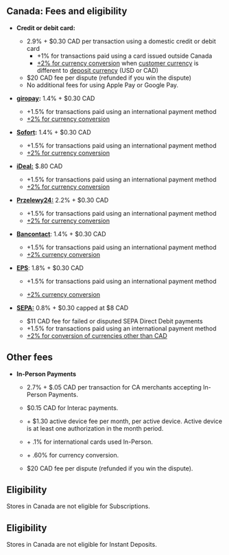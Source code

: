 ## Canada: Fees and eligibility

*   **Credit or debit card:**
    *   2.9% + $0.30 CAD per transaction using a domestic credit or debit card
        *   +1% for transactions paid using a card issued outside Canada
        *   [+2% for currency conversion](https://woocommerce.com/document/payments/faq/fees/currency-conversion/) when [customer currency](https://woocommerce.com/document/payments/currencies/#section-2) is different to [deposit currency](https://woocommerce.com/document/payments/currencies/#section-3) (USD or CAD)
    *   $20 CAD fee per dispute (refunded if you win the dispute)
    *   No additional fees for using Apple Pay or Google Pay.
*   [**giropay**](https://woocommerce.com/document/payments/additional-payment-methods/)**:** 1.4% + $0.30 CAD
    *   +1.5% for transactions paid using an international payment method
    *   [+2% for currency conversion](https://woocommerce.com/document/payments/faq/fees/currency-conversion/)
*   [**Sofort**](https://woocommerce.com/document/payments/additional-payment-methods/)**:** 1.4% + $0.30 CAD
    *   +1.5% for transactions paid using an international payment method
    *   [+2% for currency conversion](https://woocommerce.com/document/payments/faq/fees/currency-conversion/)
*   [**iDeal:**](https://woocommerce.com/document/payments/additional-payment-methods/) $.80 CAD
    *   +1.5% for transactions paid using an international payment method
    *   [+2% for currency conversion](https://woocommerce.com/document/payments/faq/fees/currency-conversion/)
*   [**Przelewy24:**](https://woocommerce.com/document/payments/additional-payment-methods/) 2.2% + $0.30 CAD
    *   +1.5% for transactions paid using an international payment method
    *   [+2% for currency conversion](https://woocommerce.com/document/payments/faq/fees/currency-conversion/)
*   [**Bancontact**](https://woocommerce.com/document/payments/additional-payment-methods/): 1.4% + $0.30 CAD
    *   +1.5% for transactions paid using an international payment method
    *   [+2% currency conversion](https://woocommerce.com/document/payments/faq/fees/currency-conversion/)
*   [**EPS**](https://woocommerce.com/document/payments/additional-payment-methods/): 1.8% + $0.30 CAD
    
    *   +1.5% for transactions paid using an international payment method
    
    *   [](https://woocommerce.com/document/payments/faq/fees/currency-conversion/)[+2% currency conversion](https://woocommerce.com/document/payments/faq/fees/currency-conversion/)
*   [**SEPA:**](https://woocommerce.com/document/payments/additional-payment-methods/) 0.8% + $0.30 capped at $8 CAD
    *   $11 CAD fee for failed or disputed SEPA Direct Debit payments
    *   +1.5% for transactions paid using an international payment method
    *   [+2% for conversion of currencies other than CAD](https://woocommerce.com/document/payments/faq/fees/currency-conversion/)

## Other fees

*   ****In-Person Payments****
    
    *   2.7% + $.05 CAD per transaction for CA merchants accepting In-Person Payments.
    
    *   $0.15 CAD for Interac payments.
    *   \+ $1.30 active device fee per month, per active device. Active device is at least one authorization in the month period.
    *   \+ .1% for international cards used In-Person.
    *   \+ .60% for currency conversion.
    *   $20 CAD fee per dispute (refunded if you win the dispute).

## Eligibility

Stores in Canada are not eligible for Subscriptions.

## Eligibility

Stores in Canada are not eligible for Instant Deposits.